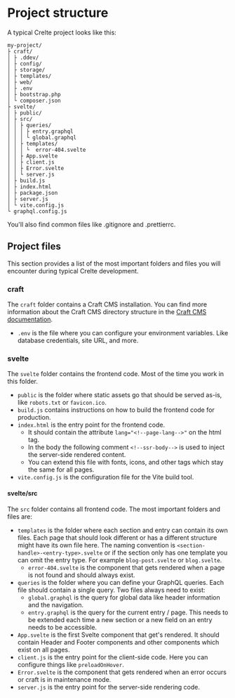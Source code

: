 # Project structure

A typical Crelte project looks like this:

```plaintext
my-project/
├ craft/
│ ├ .ddev/
│ ├ config/
│ ├ storage/
│ ├ templates/
│ ├ web/
│ ├ .env
│ ├ bootstrap.php
│ └ composer.json
├ svelte/
│ ├ public/
│ ├ src/
│ │ ├ queries/
│ │ │ ├ entry.graphql
│ │ │ └ global.graphql
│ │ ├ templates/
│ │ │ └  error-404.svelte
│ │ ├ App.svelte
│ │ ├ client.js
│ │ ├ Error.svelte
│ │ └ server.js
│ ├ build.js
│ ├ index.html
│ ├ package.json
│ ├ server.js
│ └ vite.config.js
└ graphql.config.js
```

You'll also find common files like .gitignore and .prettierrc.

## Project files

This section provides a list of the most important folders and files you will encounter during typical Crelte development.

### craft

The `craft` folder contains a Craft CMS installation. You can find more information about the Craft CMS directory structure in the [Craft CMS documentation](https://craftcms.com/docs/5.x/system/directory-structure.html).

- `.env` is the file where you can configure your environment variables. Like database credentials, site URL, and more.

### svelte

The `svelte` folder contains the frontend code. Most of the time you work in this folder.

- `public` is the folder where static assets go that should be served as-is, like `robots.txt` or `favicon.ico`.
- `build.js` contains instructions on how to build the frontend code for production.
- `index.html` is the entry point for the frontend code.
    - It should contain the attribute `lang="<!--page-lang-->"` on the html tag.
    - In the body the following comment `<!--ssr-body-->` is used to inject the server-side rendered content.
    - You can extend this file with fonts, icons, and other tags which stay the same for all pages.
- `vite.config.js` is the configuration file for the Vite build tool.

#### svelte/src

The `src` folder contains all frontend code. The most important folders and files are:

- `templates` is the folder where each section and entry can contain its own files. Each page that should look different or has a different structure might have its own file here. The naming convention is `<section-handle>-<entry-type>.svelte` or if the section only has one template you can omit the entry type. For example `blog-post.svelte` or `blog.svelte`.
    - `error-404.svelte` is the component that gets rendered when a page is not found and should always exist.
- `queries` is the folder where you can define your GraphQL queries. Each file should contain a single query. Two files always need to exist:
    - `global.graphql` is the query for global data like header information and the navigation.
    - `entry.graphql` is the query for the current entry / page. This needs to be extended each time a new section or a new field on an entry needs to be accessible.
- `App.svelte` is the first Svelte component that get's rendered. It should contain Header and Footer components and other components which exist on all pages.
- `client.js` is the entry point for the client-side code. Here you can configure things like `preloadOnHover`.
- `Error.svelte` is the component that gets rendered when an error occurs or craft is in maintenance mode.
- `server.js` is the entry point for the server-side rendering code.
